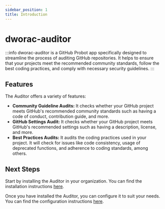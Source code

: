 ```yaml
---
sidebar_position: 1
title: Introduction
---
```


# dworac-auditor

:::info
dworac-auditor is a GitHub Probot app specifically designed to streamline the process of auditing GitHub repositories. It helps to ensure that your projects meet the recommended community standards, follow the best coding practices, and comply with necessary security guidelines.
:::

## Features
The Auditor offers a variety of features:

- **Community Guideline Audits:** It checks whether your GitHub project meets GitHub's recommended community standards such as having a code of conduct, contribution guide, and more.
- **GitHub Settings Audit:** It checks whether your GitHub project meets GitHub's recommended settings such as having a description, license, and more.
- **Best Practices Audits:** It audits the coding practices used in your project. It will check for issues like code consistency, usage of deprecated functions, and adherence to coding standards, among others.


## Next Steps

Start by installing the Auditor in your organization. You can find the installation instructions [here](/auditing/installation).

Once you have installed the Auditor, you can configure it to suit your needs. You can find the configuration instructions [here](/auditing/configuration).
